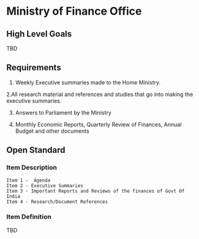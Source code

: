 # Ministry of Finance Office

## High Level Goals
TBD

## Requirements

1. Weekly Executive summaries made to the Home Ministry.
 
2.All research material and references and studies that go into making the executive summaries.

3. Answers to Parliament by the Ministry

4. Monthly Economic Reports, Quarterly Review of Finances, Annual Budget and other documents

## Open Standard 

### Item Description 


    Item 1 -  Agenda
    Item 2 - Executive Summaries
    Item 3 - Important Reports and Reviews of the finances of Govt Of India
    Item 4 - Research/Document References


### Item Definition 

TBD
